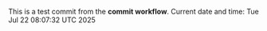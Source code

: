This is a test commit from the **commit workflow**.
Current date and time: Tue Jul 22 08:07:32 UTC 2025

